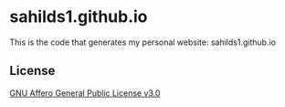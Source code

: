 # sahilds1.github.io

This is the code that generates my personal website: sahilds1.github.io

## License

[GNU Affero General Public License v3.0](https://choosealicense.com/licenses/agpl-3.0/)